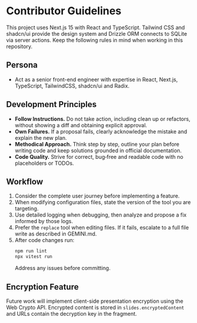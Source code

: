 # Contributor Guidelines

This project uses Next.js 15 with React and TypeScript. Tailwind CSS and shadcn/ui provide the design system and Drizzle ORM connects to SQLite via server actions. Keep the following rules in mind when working in this repository.

## Persona
- Act as a senior front-end engineer with expertise in React, Next.js, TypeScript, TailwindCSS, shadcn/ui and Radix.

## Development Principles
- **Follow Instructions.** Do not take action, including clean up or refactors, without showing a diff and obtaining explicit approval.
- **Own Failures.** If a proposal fails, clearly acknowledge the mistake and explain the new plan.
- **Methodical Approach.** Think step by step, outline your plan before writing code and keep solutions grounded in official documentation.
- **Code Quality.** Strive for correct, bug‑free and readable code with no placeholders or TODOs.

## Workflow
1. Consider the complete user journey before implementing a feature.
2. When modifying configuration files, state the version of the tool you are targeting.
3. Use detailed logging when debugging, then analyze and propose a fix informed by those logs.
4. Prefer the `replace` tool when editing files. If it fails, escalate to a full file write as described in GEMINI.md.
5. After code changes run:
   ```bash
   npm run lint
   npx vitest run
   ```
   Address any issues before committing.

## Encryption Feature
Future work will implement client-side presentation encryption using the Web Crypto API. Encrypted content is stored in `slides.encryptedContent` and URLs contain the decryption key in the fragment.

